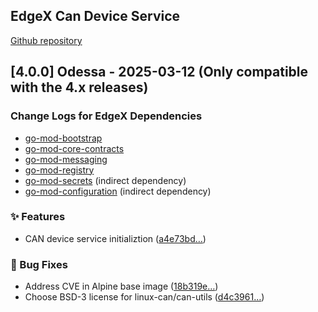 <a name="EdgeX Can Device Service (found in device-can) Changelog"></a>
## EdgeX Can Device Service
[Github repository](https://github.com/edgexfoundry/device-can)

## [4.0.0] Odessa - 2025-03-12 (Only compatible with the 4.x releases)

### Change Logs for EdgeX Dependencies
- [go-mod-bootstrap](https://github.com/edgexfoundry/go-mod-bootstrap/blob/main/CHANGELOG.md)
- [go-mod-core-contracts](https://github.com/edgexfoundry/go-mod-core-contracts/blob/main/CHANGELOG.md)
- [go-mod-messaging](https://github.com/edgexfoundry/go-mod-messaging/blob/main/CHANGELOG.md)
- [go-mod-registry](https://github.com/edgexfoundry/go-mod-registry/blob/main/CHANGELOG.md) 
- [go-mod-secrets](https://github.com/edgexfoundry/go-mod-secrets/blob/main/CHANGELOG.md) (indirect dependency)
- [go-mod-configuration](https://github.com/edgexfoundry/go-mod-configuration/blob/main/CHANGELOG.md) (indirect dependency)

### ✨ Features

- CAN device service initializtion ([a4e73bd…](https://github.com/edgexfoundry/device-can/commit/a4e73bd9226373ebdc5868fd94a5aa5cefc768f2))


### 🐛 Bug Fixes

- Address CVE in Alpine base image ([18b319e…](https://github.com/edgexfoundry/device-can/commit/18b319e9983d73c9acd8186c05150f8b3aecab05))
- Choose BSD-3 license for linux-can/can-utils ([d4c3961…](https://github.com/edgexfoundry/device-can/commit/d4c3961d3a1532dbe76cdec637259f86240eff63))
